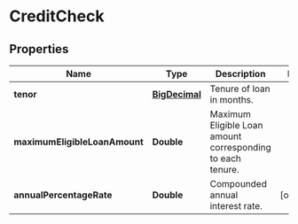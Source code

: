 # CreditCheck

## Properties
Name | Type | Description | Notes
------------ | ------------- | ------------- | -------------
**tenor** | [**BigDecimal**](BigDecimal.md) | Tenure of loan in months. | 
**maximumEligibleLoanAmount** | **Double** | Maximum Eligible Loan amount corresponding to each tenure. | 
**annualPercentageRate** | **Double** | Compounded annual interest rate. |  [optional]
